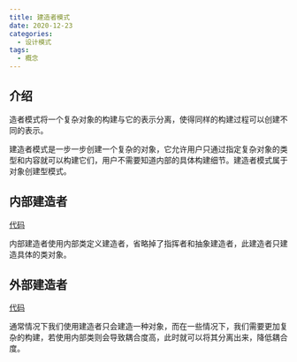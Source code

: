 ```yaml
---
title: 建造者模式
date: 2020-12-23
categories:
  - 设计模式
tags:
  - 概念
---
```


## 介绍

造者模式将一个复杂对象的构建与它的表示分离，使得同样的构建过程可以创建不同的表示。

建造者模式是一步一步创建一个复杂的对象，它允许用户只通过指定复杂对象的类型和内容就可以构建它们，用户不需要知道内部的具体构建细节。建造者模式属于对象创建型模式。

## 内部建造者

[代码](https://github.com/syfxlin/code/blob/master/design-pattern-java/src/main/java/me/ixk/design_pattern/builder/UserBuilder.java)

内部建造者使用内部类定义建造者，省略掉了指挥者和抽象建造者，此建造者只建造具体的类对象。

## 外部建造者

[代码](https://github.com/syfxlin/code/blob/master/design-pattern-java/src/main/java/me/ixk/design_pattern/builder/outer_builder)

通常情况下我们使用建造者只会建造一种对象，而在一些情况下，我们需要更加复杂的构建，若使用内部类则会导致耦合度高，此时就可以将其分离出来，降低耦合度。
